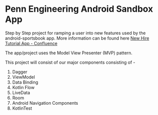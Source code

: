 # Penn Engineering Android Sandbox App
Step by Step project for ramping a user into new features used by the android-sportsbook app. More information can be found here [New Hire Tutorial App - Confluence](https://penngineering.atlassian.net/wiki/spaces/AND/pages/91258881/New+Hire+Tutorial+App)

The app/project uses the Model View Presenter (MVP) pattern. 

This project will consist of our major components consisting of -
1. Dagger
2. ViewModel
3. Data Binding
4. Kotlin Flow
5. LiveData
6. Room
7. Android Navigation Components
8. KotlinTest
